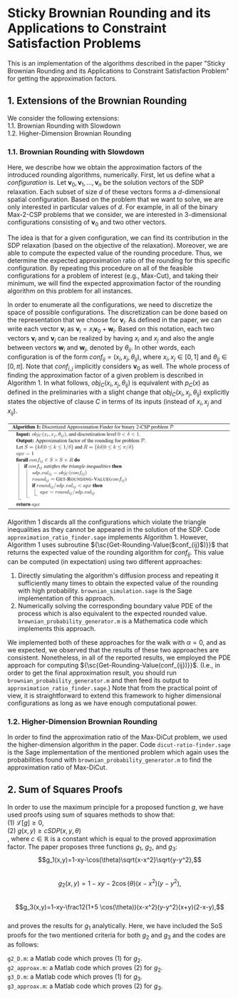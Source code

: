 # Sticky Brownian Rounding and its Applications to Constraint Satisfaction Problems
This is an implementation of the algorithms described in the paper "Sticky Brownian Rounding and its Applications 
to Constraint Satisfaction Problem" for getting the approximation factors.

## 1. Extensions of the Brownian Rounding
We consider the following extensions:  
1.1. Brownian Rounding with Slowdown   
1.2. Higher-Dimension Brownian Rounding

### 1.1. Brownian Rounding with Slowdown
Here, we describe how we obtain the approximation factors of the introduced rounding algorithms, numerically.
First, let us define what a _configuration_ is. 
Let $\textbf{v}_0,\textbf{v}_1,\ldots, \textbf{v}_n$ be the solution vectors of the SDP relaxation.
Each subset of size $d$ of these vectors forms a $d$-dimensional spatial configuration.
Based on the problem that we want to solve, we are only interested in particular values of $d$. For example, in all 
of the binary Max-2-CSP problems that we consider, we are interested in 3-dimensional configurations consisting of
$\textbf{v}_0$ and two other vectors.

The idea is that for a given configuration, we can find its contribution in the SDP relaxation (based on the objective of 
the relaxation).
Moreover, we are able to compute the expected value of the rounding procedure.
Thus, we determine the expected approximation ratio of the rounding for this specific configuration. 
By repeating this procedure on all of the feasible configurations for a problem of interest (e.g., Max-Cut), and taking 
their minimum, we will find the expected approximation factor of the rounding algorithm on this problem for all instances.

In order to enumerate all the configurations, we need to discretize the space of possible configurations.
The discretization can be done based on the representation that we choose for $\textbf{v}_i$. 
As defined in the paper, we can write each vector $\textbf{v}_i$ as $\textbf{v}_i = x_i \textbf{v}_0+ \textbf{w}_i$. 
Based on this notation, each two vectors $\textbf{v}_i$ and $\textbf{v}_j$ can be realized by having $x_i$ and $x_j$ and 
also the angle between vectors $\textbf{w}_i$ and $\textbf{w}_j$, denoted by $\theta_{ij}$. 
In other words, each configuration is of the form $conf_{ij} = (x_i, x_j, \theta_{ij})$, where $x_i,x_j \in [0,1]$ and 
$\theta_{ij} \in [0, \pi]$. 
Note that $conf_{i,j}$ implicitly considers $\textbf{v}_0$ as well.
The whole process of finding the approximation factor of a given problem is described in Algorithm 1. 
In what follows, $obj_C(x_i,x_j, \theta_{ij})$ is equivalent with $p_C(x)$ as defined in the preliminaries with a slight 
change that $obj_C(x_i,x_j, \theta_{ij})$ explicitly states the objective of clause $C$ in terms of its inputs 
(instead of $x_i, x_j$ and $x_{ij}$).

![Algorithm 1](https://github.com/sabbasizadeh/brownian-rounding/blob/master/alg1.png "Algorithm 1")

Algorithm 1 discards all the configurations which violate the triangle inequalities as they cannot be appeared in the 
solution of the SDP.
Code `approximation_ratio_finder.sage` implements Algorithm 1.
However, Algorithm 1 uses subroutine ${\sc{Get-Rounding-Value($conf_{ij}$)}}$ that returns the expected value of the rounding algorithm
for $conf_{ij}$.
This value can be computed (in expectation) using two different approaches:
1. Directly simulating the algorithm's diffusion process and repeating it sufficiently many times to obtain the expected value of
the rounding with high probability.
`brownian_simulation.sage` is the Sage implementation of this approach.
2. Numerically solving the corresponding boundary value PDE of the process which is also equivalent to the expected rounded value. 
`brownian_probability_generator.m` is a Mathematica code which implements this approach.

We implemented both of these approaches for the walk with $\alpha=0$, and as we expected, we observed that the results of these 
two approaches are consistent.
Nonetheless, in all of the reported results, we employed the PDE approach for computing ${\sc{Get-Rounding-Value(conf_{ij})}}$. 
(I.e., in order to get the final approximation result, you should run `brownian_probability_generator.m` and then feed its 
output to `approximation_ratio_finder.sage`.)
Note that from the practical point of view, it is straightforward to extend this framework to higher dimensional configurations as
long as we have enough computational power.


### 1.2. Higher-Dimension Brownian Rounding
In order to find the approximation ratio of the Max-DiCut problem, we used the higher-dimension algorithm in the paper.
Code `dicut-ratio-finder.sage` is the Sage implementation of the mentioned problem which again uses the probabilities found with 
`brownian_probability_generator.m` to find the approximation ratio of Max-DiCut.

## 2. Sum of Squares Proofs 
In order to use the maximum principle for a proposed function $g$, we have used proofs using sum of squares methods 
to show that:  
(1) $\mathcal{L}[g] \geq 0$,  
(2) $g(x,y) \geq c SDP(x,y,\theta)$  
, where $c \in \mathbb{R}$ is a constant which is equal to the proved approximation factor.
The paper proposes three functions $g_1$, $g_2$, and $g_3$:  
$$g_1(x,y)=1-xy-\cos(\theta)\sqrt{x-x^2}\sqrt{y-y^2},$$  
$$g_2(x,y)=1-xy-2\cos(\theta)(x-x^2)(y-y^2),$$  
$$g_3(x,y)=1-xy-\frac12(1+5 \cos(\theta))(x-x^2)(y-y^2)(x+y)(2-x-y),$$  
and proves the results for $g_1$ analytically. Here, we have included the SoS proofs for the two mentioned criteria for both 
$g_2$ and $g_3$ and the codes are as follows:  

 `g2_D.m`: a Matlab code which proves (1) for $g_2$.  
 `g2_approax.m`: a Matlab code which proves (2) for $g_2$.  
 `g3_D.m`: a Matlab code which proves (1) for $g_3$.  
 `g3_approax.m`: a Matlab code which proves (2) for $g_3$.

